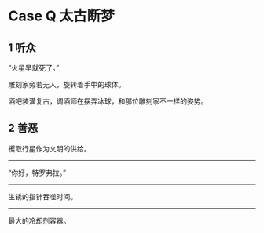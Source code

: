 # Case Q 太古断梦

## 1 听众

“火星早就死了。”

雕刻家旁若无人，旋转着手中的球体。

酒吧装潢复古，调酒师在摆弄冰球，和那位雕刻家不一样的姿势。

## 2 善恶

攫取行星作为文明的供给。

---

“你好，特罗弗拉。”

---

生锈的指针吞噬时间。

---

最大的冷却剂容器。